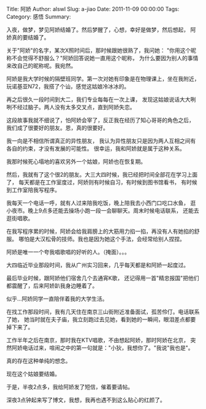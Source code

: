 Title: 阿娇
Author: alswl
Slug: a-jiao
Date: 2011-11-09 00:00:00
Tags: 
Category: 感悟
Summary: 

入夜，做梦，梦见阿娇结婚了。然后梦醒了，心想，幸好是做梦，然后想起， 阿娇真的要结婚了。

关于"阿娇"的名字，某次X照时间后，那时候跟她很熟了，我问她： "你用这个昵称不会觉得不舒服么？"阿娇回答说她一直用这个昵称，
为什么要因为别人的事情来改自己的昵称呢。我宛然。

阿娇是我大学时候的隔壁班同学。第一次对她有印象是在物理课上，坐在我附近， 玩诺基亚N72，我搭了个讪，感觉这姑娘冷冰冰的。

再之后很久一段时间到大二，我们专业每每在一次上课， 发现这姑娘说话大大咧咧不经过脑子。两人没有太多交叉点，直到阿娇失恋。

这段故事我就不细说了，怕阿娇会宰了，反正我在经历了知心哥哥的角色之后， 我们成了很要好的朋友。恩，真的很要好。

我一向是不相信所谓真正的异性朋友， 我认为异性朋友只是因为两人互相之间有各自的约束，才没有发展的可能性。 很幸运，我和阿娇就是属于这种关系。

我那时候死心塌地的喜欢另外一个姑娘，阿娇也在恢复期。

然后，我就有了这个很2的朋友。大三大四时候，我已经把时间全部花在学习上面了， 每天都是在工作室度过，阿娇则有时候自习，有时候到图书馆看书，
有时候到工作室陪我写程序。

我每天一个电话一呼，就有人过来陪我吃饭，晚上陪我去小西门口吃口水鱼， 逛小夜市。晚上9点多还能去操场小跑一段一会聊聊天。周末时候电话联系， 还能去逛街唱歌。

在我写程序累的时候，阿娇会给我肩膀上的大筋用力掐一掐，再没有人有她掐的舒服。 哪怕是大汉松骨的技师。我也是因为她这个手法，会经常给别人捏捏。

阿娇是唯一一个夸我唱歌唱的好听的人。（掩面）。。。

大四临近毕业那段时间，我从广州实习回来，几乎每天都是和阿娇一起度过。

最后毕业时候，跟阿娇他们宿舍几个去通宵K歌， 还记得用一首"精忠报国"把他们都震醒了，后来阿娇趴我身边睡着了。

似乎…阿娇同学一直陪伴着我的大学生活。

在找工作那段时间，我有几天住在南京三山街附近准备面试，孤苦伶仃。电话联系了她， 她当时就在夫子庙，我立刻跑过去见她，看到她的一瞬间，眼泪差点都要掉下来了。

工作半年之后在南京，那时我在KTV唱歌，不由想起阿娇，那时阿娇在北京， 突然阿娇电话过来，喧闹之中的第一句就是："小狄，我想你了。"我说"我也是"。

真的存在这种单纯的想念。

现在这个姑娘要结婚。

于是，半夜2点多，我给阿娇发了短信，催着要请帖。

深夜3点钟起来写了博文，我想，我再也遇不到这么贴心的红颜了。

